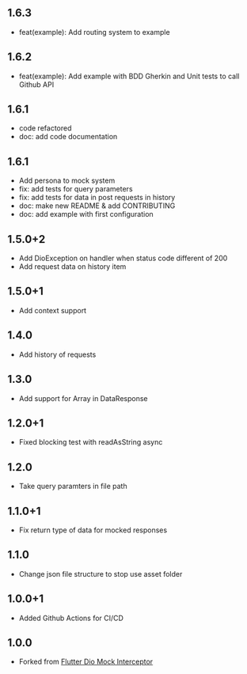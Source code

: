 ## 1.6.3
* feat(example): Add routing system to example

## 1.6.2
* feat(example): Add example with BDD Gherkin and Unit tests to call Github API

## 1.6.1
* code refactored
* doc: add code documentation

## 1.6.1
* Add persona to mock system
* fix: add tests for query parameters
* fix: add tests for data in post requests in history
* doc: make new README & add CONTRIBUTING
* doc: add example with first configuration

## 1.5.0+2
* Add DioException on handler when status code different of 200
* Add request data on history item

## 1.5.0+1
* Add context support

## 1.4.0
* Add history of requests

## 1.3.0
* Add support for Array in DataResponse

## 1.2.0+1
* Fixed blocking test with readAsString async

## 1.2.0
* Take query paramters in file path

## 1.1.0+1
* Fix return type of data for mocked responses

## 1.1.0
* Change json file structure to stop use asset folder

## 1.0.0+1
* Added Github Actions for CI/CD

## 1.0.0
* Forked from [Flutter Dio Mock Interceptor](https://github.com/yongxin-tech/Flutter_Dio_Mock_Interceptor)
